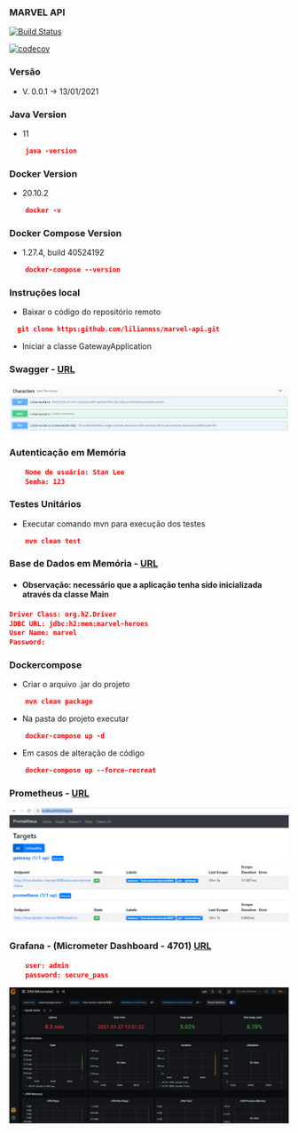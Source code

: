 ### MARVEL API
[![Build Status](https://travis-ci.com/liliannss/marvel-api.svg?branch=main)](https://travis-ci.com/liliannss/marvel-api)

[![codecov](https://codecov.io/gh/liliannss/marvel-api/branch/main/graph/badge.svg?token=BWGJINSVPT)](https://codecov.io/gh/liliannss/marvel-api)

### Versão
- V. 0.0.1 -> 13/01/2021

### Java Version
- 11
````json
    java -version
````

### Docker Version
- 20.10.2
````json
    docker -v
````

### Docker Compose Version
- 1.27.4, build 40524192
````json
    docker-compose --version
````

### Instruções local
- Baixar o código do repositório remoto
```json
  git clone https:github.com/liliannss/marvel-api.git
```
- Iniciar a classe GatewayApplication

### Swagger - [URL](http:localhost:443/v1/public/swagger-ui.html)
### ![alt text](imgs/endpoints.png)

### Autenticação em Memória 
```json
    Nome de usuário: Stan Lee
    Senha: 123
```

### Testes Unitários
- Executar comando mvn para execução dos testes
```json
    mvn clean test
```

### Base de Dados em Memória - [URL](http:localhost:443/v1/public/h2-console)
- #### Observação: necessário que a aplicação tenha sido inicializada através da classe Main
```json
Driver Class: org.h2.Driver
JDBC URL: jdbc:h2:mem:marvel-heroes
User Name: marvel
Password:
```

### Dockercompose
- Criar o arquivo .jar do projeto
```json
    mvn clean package
````
- Na pasta do projeto executar     
````json
    docker-compose up -d
````
- Em casos de alteração de código
```json
    docker-compose up --force-recreat
```

### Prometheus - [URL](http://localhost:9090/targets)
![alt text](imgs/prometheus.png)

### Grafana - (Micrometer Dashboard - 4701) [URL](http://localhost:3000)
```json
    user: admin
    password: secure_pass
```
![alt text](imgs/grafana.png)